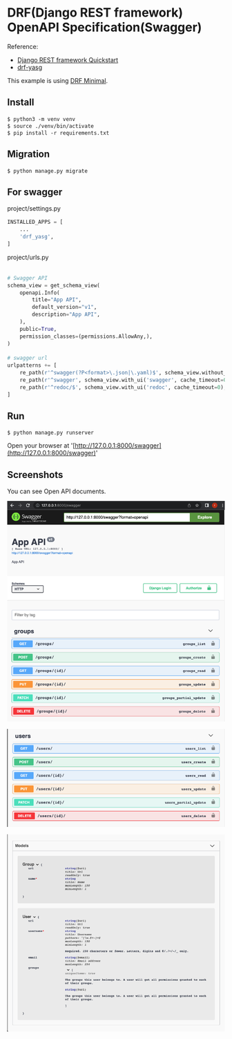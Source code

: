 # DRF(Django REST framework) OpenAPI Specification(Swagger)
Reference: 
- [Django REST framework Quickstart](https://www.django-rest-framework.org/tutorial/quickstart/)
- [drf-yasg](https://drf-yasg.readthedocs.io/en/stable/)

This example is using [DRF Minimal](https://github.com/taptorestart/python-backend-examples/tree/main/django/django_minimal).


## Install
```shell
$ python3 -m venv venv
$ source ./venv/bin/activate
$ pip install -r requirements.txt
```

## Migration
```shell
$ python manage.py migrate
```

## For swagger
project/settings.py
```python
INSTALLED_APPS = [
    ...
    'drf_yasg',
]
```

project/urls.py
```python

# Swagger API
schema_view = get_schema_view(
    openapi.Info(
        title="App API",
        default_version="v1",
        description="App API",
    ),
    public=True,
    permission_classes=(permissions.AllowAny,),
)

# swagger url
urlpatterns += [
    re_path(r'^swagger(?P<format>\.json|\.yaml)$', schema_view.without_ui(cache_timeout=0), name="schema-json"),
    re_path(r'^swagger', schema_view.with_ui('swagger', cache_timeout=0), name='schema-swagger-ui'),
    re_path(r'^redoc/$', schema_view.with_ui('redoc', cache_timeout=0), name='schema-redoc'),
]
```

## Run
```shell
$ python manage.py runserver
```

Open your browser at '[http://127.0.0.1:8000/swagger](http://127.0.0.1:8000/swagger)'

## Screenshots
You can see Open API documents.

![swagger1](screenshots/swagger1.png)

![swagger1](screenshots/swagger2.png)

![swagger1](screenshots/swagger3.png)
